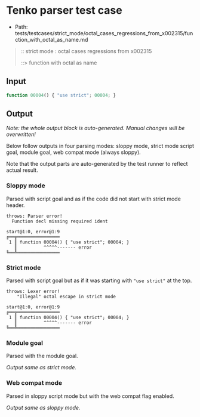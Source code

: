 # Tenko parser test case

- Path: tests/testcases/strict_mode/octal_cases_regressions_from_x002315/function_with_octal_as_name.md

> :: strict mode : octal cases regressions from x002315
>
> ::> function with octal as name

## Input


`````js
function 00004() { "use strict"; 00004; }
`````

## Output

_Note: the whole output block is auto-generated. Manual changes will be overwritten!_

Below follow outputs in four parsing modes: sloppy mode, strict mode script goal, module goal, web compat mode (always sloppy).

Note that the output parts are auto-generated by the test runner to reflect actual result.

### Sloppy mode

Parsed with script goal and as if the code did not start with strict mode header.

`````
throws: Parser error!
  Function decl missing required ident

start@1:0, error@1:9
╔══╦════════════════
 1 ║ function 00004() { "use strict"; 00004; }
   ║          ^^^^^------- error
╚══╩════════════════

`````

### Strict mode

Parsed with script goal but as if it was starting with `"use strict"` at the top.

`````
throws: Lexer error!
    "Illegal" octal escape in strict mode

start@1:0, error@1:9
╔══╦════════════════
 1 ║ function 00004() { "use strict"; 00004; }
   ║          ^^^^^------- error
╚══╩════════════════

`````


### Module goal

Parsed with the module goal.

_Output same as strict mode._

### Web compat mode

Parsed in sloppy script mode but with the web compat flag enabled.

_Output same as sloppy mode._
